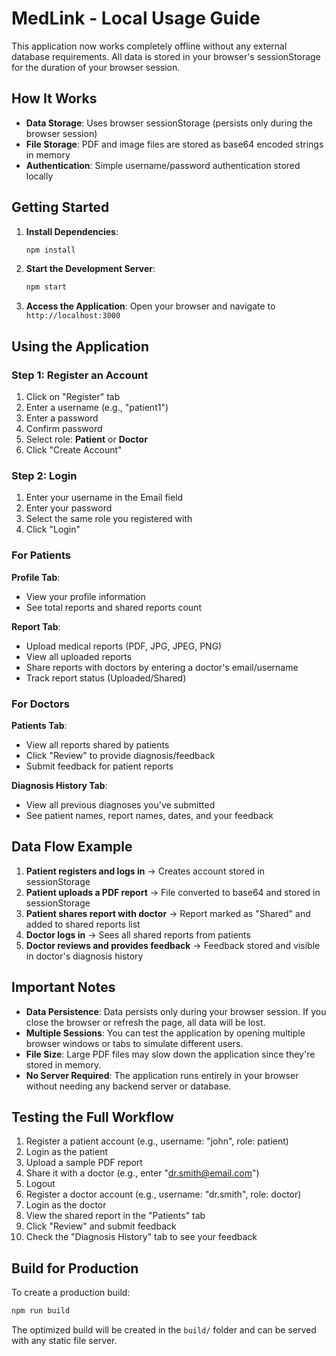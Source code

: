 # MedLink - Local Usage Guide

This application now works completely offline without any external database requirements. All data is stored in your browser's sessionStorage for the duration of your browser session.

## How It Works

- **Data Storage**: Uses browser sessionStorage (persists only during the browser session)
- **File Storage**: PDF and image files are stored as base64 encoded strings in memory
- **Authentication**: Simple username/password authentication stored locally

## Getting Started

1. **Install Dependencies**:
   ```bash
   npm install
   ```

2. **Start the Development Server**:
   ```bash
   npm start
   ```

3. **Access the Application**:
   Open your browser and navigate to `http://localhost:3000`

## Using the Application

### Step 1: Register an Account

1. Click on "Register" tab
2. Enter a username (e.g., "patient1")
3. Enter a password
4. Confirm password
5. Select role: **Patient** or **Doctor**
6. Click "Create Account"

### Step 2: Login

1. Enter your username in the Email field
2. Enter your password
3. Select the same role you registered with
4. Click "Login"

### For Patients

**Profile Tab**:
- View your profile information
- See total reports and shared reports count

**Report Tab**:
- Upload medical reports (PDF, JPG, JPEG, PNG)
- View all uploaded reports
- Share reports with doctors by entering a doctor's email/username
- Track report status (Uploaded/Shared)

### For Doctors

**Patients Tab**:
- View all reports shared by patients
- Click "Review" to provide diagnosis/feedback
- Submit feedback for patient reports

**Diagnosis History Tab**:
- View all previous diagnoses you've submitted
- See patient names, report names, dates, and your feedback

## Data Flow Example

1. **Patient registers and logs in** → Creates account stored in sessionStorage
2. **Patient uploads a PDF report** → File converted to base64 and stored in sessionStorage
3. **Patient shares report with doctor** → Report marked as "Shared" and added to shared reports list
4. **Doctor logs in** → Sees all shared reports from patients
5. **Doctor reviews and provides feedback** → Feedback stored and visible in doctor's diagnosis history

## Important Notes

- **Data Persistence**: Data persists only during your browser session. If you close the browser or refresh the page, all data will be lost.
- **Multiple Sessions**: You can test the application by opening multiple browser windows or tabs to simulate different users.
- **File Size**: Large PDF files may slow down the application since they're stored in memory.
- **No Server Required**: The application runs entirely in your browser without needing any backend server or database.

## Testing the Full Workflow

1. Register a patient account (e.g., username: "john", role: patient)
2. Login as the patient
3. Upload a sample PDF report
4. Share it with a doctor (e.g., enter "dr.smith@email.com")
5. Logout
6. Register a doctor account (e.g., username: "dr.smith", role: doctor)
7. Login as the doctor
8. View the shared report in the "Patients" tab
9. Click "Review" and submit feedback
10. Check the "Diagnosis History" tab to see your feedback

## Build for Production

To create a production build:

```bash
npm run build
```

The optimized build will be created in the `build/` folder and can be served with any static file server.
